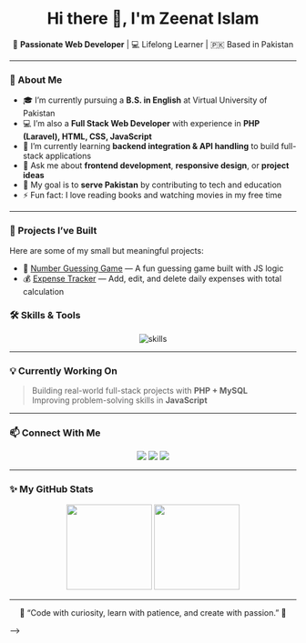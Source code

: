 <h1 align="center">Hi there 👋, I'm Zeenat Islam</h1>

<p align="center">
  🌸 <b>Passionate Web Developer</b> | 💻 Lifelong Learner | 🇵🇰 Based in Pakistan
</p>

---

### 🌟 About Me  
- 🎓 I’m currently pursuing a **B.S. in English** at Virtual University of Pakistan  
- 💻 I’m also a **Full Stack Web Developer** with experience in **PHP (Laravel), HTML, CSS, JavaScript**  
- 🌱 I’m currently learning **backend integration & API handling** to build full-stack applications  
- 💬 Ask me about **frontend development**, **responsive design**, or **project ideas**  
- 🎯 My goal is to **serve Pakistan** by contributing to tech and education  
- ⚡ Fun fact: I love reading books and watching movies in my free time  

---

### 🚀 Projects I’ve Built  
Here are some of my small but meaningful projects:  
- 🎯 [Number Guessing Game](#) — A fun guessing game built with JS logic  
- 💰 [Expense Tracker](#) — Add, edit, and delete daily expenses with total calculation  


### 🛠️ Skills & Tools  
<p align="center">
  <img src="https://skillicons.dev/icons?i=html,css,js,php,laravel,git,github,vscode" alt="skills" />
</p>

---

### 💡 Currently Working On  
> Building real-world full-stack projects with **PHP + MySQL**  
> Improving problem-solving skills in **JavaScript**

---

### 📫 Connect With Me  
<p align="center">
  <a href="https://github.com/zeenat-islam"><img src="https://img.shields.io/badge/GitHub-181717?style=for-the-badge&logo=github&logoColor=white" /></a>
  <a href="#"><img src="https://img.shields.io/badge/Portfolio-000000?style=for-the-badge&logo=vercel&logoColor=white" /></a>
  <a href="#"><img src="https://img.shields.io/badge/LinkedIn-0077B5?style=for-the-badge&logo=linkedin&logoColor=white" /></a>
</p>

---

### ✨ My GitHub Stats  
<p align="center">
  <img src="https://github-readme-stats.vercel.app/api?username=zeenat-islam&show_icons=true&theme=radical" height="150" />
  <img src="https://github-readme-stats.vercel.app/api/top-langs/?username=zeenat-islam&layout=compact&theme=radical" height="150" />
</p>

---

<p align="center">🌷 “Code with curiosity, learn with patience, and create with passion.” 🌷</p>

-->
